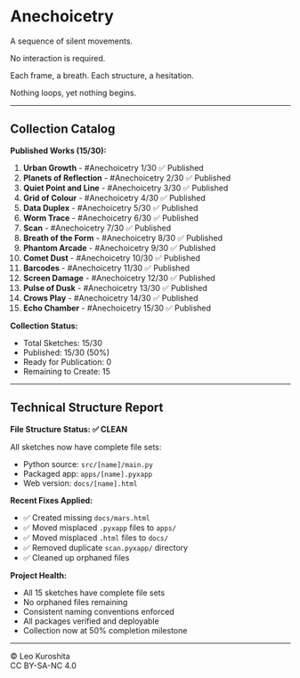 # Anechoicetry

A sequence of silent movements.

No interaction is required.

Each frame, a breath.
Each structure, a hesitation.

Nothing loops,
yet nothing begins.

---

## Collection Catalog

**Published Works (15/30):**

1. **Urban Growth** - #Anechoicetry 1/30 ✅ Published
2. **Planets of Reflection** - #Anechoicetry 2/30 ✅ Published
3. **Quiet Point and Line** - #Anechoicetry 3/30 ✅ Published
4. **Grid of Colour** - #Anechoicetry 4/30 ✅ Published
5. **Data Duplex** - #Anechoicetry 5/30 ✅ Published
6. **Worm Trace** - #Anechoicetry 6/30 ✅ Published
7. **Scan** - #Anechoicetry 7/30 ✅ Published
8. **Breath of the Form** - #Anechoicetry 8/30 ✅ Published
9. **Phantom Arcade** - #Anechoicetry 9/30 ✅ Published
10. **Comet Dust** - #Anechoicetry 10/30 ✅ Published
11. **Barcodes** - #Anechoicetry 11/30 ✅ Published
12. **Screen Damage** - #Anechoicetry 12/30 ✅ Published
13. **Pulse of Dusk** - #Anechoicetry 13/30 ✅ Published
14. **Crows Play** - #Anechoicetry 14/30 ✅ Published
15. **Echo Chamber** - #Anechoicetry 15/30 ✅ Published

**Collection Status:**
- Total Sketches: 15/30
- Published: 15/30 (50%)
- Ready for Publication: 0
- Remaining to Create: 15

---

## Technical Structure Report

**File Structure Status: ✅ CLEAN**

All sketches now have complete file sets:
- Python source: `src/[name]/main.py`
- Packaged app: `apps/[name].pyxapp` 
- Web version: `docs/[name].html`

**Recent Fixes Applied:**
- ✅ Created missing `docs/mars.html`
- ✅ Moved misplaced `.pyxapp` files to `apps/`
- ✅ Moved misplaced `.html` files to `docs/`
- ✅ Removed duplicate `scan.pyxapp/` directory
- ✅ Cleaned up orphaned files

**Project Health:**
- All 15 sketches have complete file sets
- No orphaned files remaining
- Consistent naming conventions enforced
- All packages verified and deployable
- Collection now at 50% completion milestone

---

© Leo Kuroshita  
CC BY-SA-NC 4.0
